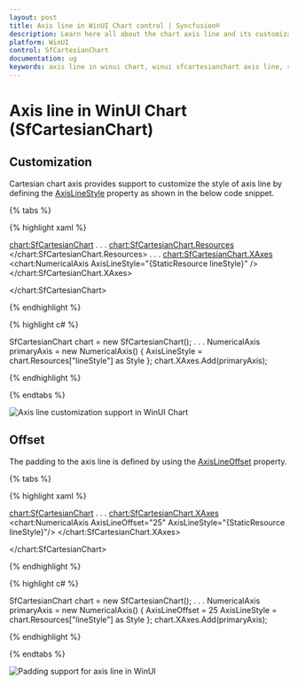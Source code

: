 ```yaml
---
layout: post
title: Axis line in WinUI Chart control | Syncfusion®
description: Learn here all about the chart axis line and its customization in Syncfusion® WinUI Chart (SfCartesianChart) control.
platform: WinUI
control: SfCartesianChart
documentation: ug
keywords: axis line in winui chart, winui sfcartesianchart axis line, syncfusion winui chart axis line, customizing axis line in winui, winui sfcartesianchart axis line configuration.
---
```


# Axis line in WinUI Chart (SfCartesianChart)

## Customization

Cartesian chart axis provides support to customize the style of axis line by defining the [AxisLineStyle](https://help.syncfusion.com/cr/winui/Syncfusion.UI.Xaml.Charts.ChartAxis.html#Syncfusion_UI_Xaml_Charts_ChartAxis_AxisLineStyle) property as shown in the below code snippet.

{% tabs %}

{% highlight xaml %}

<chart:SfCartesianChart>
. . .
<chart:SfCartesianChart.Resources>
    <Style TargetType="Line" x:Key="lineStyle">
        <Setter Property="StrokeThickness" Value="2"/>
        <Setter Property="Stroke" Value="Red"/>
        <Setter Property="StrokeDashArray" Value="6,2,3"/>
    </Style>
</chart:SfCartesianChart.Resources>
. . .
<chart:SfCartesianChart.XAxes>
    <chart:NumericalAxis AxisLineStyle="{StaticResource lineStyle}" />
</chart:SfCartesianChart.XAxes>

</chart:SfCartesianChart>

{% endhighlight %}

{% highlight c# %}

SfCartesianChart chart = new SfCartesianChart();
. . .
NumericalAxis primaryAxis = new NumericalAxis()
{
    AxisLineStyle = chart.Resources["lineStyle"] as Style 
};
chart.XAxes.Add(primaryAxis);

{% endhighlight %}

{% endtabs %}

![Axis line customization support in WinUI Chart](Axis_images/WinUI_Chart_Axis_line_styles.png)

## Offset

The padding to the axis line is defined by using the [AxisLineOffset](https://help.syncfusion.com/cr/winui/Syncfusion.UI.Xaml.Charts.ChartAxis.html#Syncfusion_UI_Xaml_Charts_ChartAxis_AxisLineOffset) property.

{% tabs %}

{% highlight xaml %}

<chart:SfCartesianChart>
. . .
<chart:SfCartesianChart.XAxes>
    <chart:NumericalAxis AxisLineOffset="25" 
                         AxisLineStyle="{StaticResource lineStyle}"/>
</chart:SfCartesianChart.XAxes>

</chart:SfCartesianChart>

{% endhighlight %}

{% highlight c# %}

SfCartesianChart chart = new SfCartesianChart();
. . .
NumericalAxis primaryAxis = new NumericalAxis()
{
    AxisLineOffset = 25
    AxisLineStyle = chart.Resources["lineStyle"] as Style
};
chart.XAxes.Add(primaryAxis);

{% endhighlight %}

{% endtabs %}

![Padding support for axis line in WinUI](Axis_images/WinUI_Chart_Axis_line_styles_offset.png)